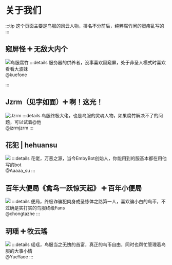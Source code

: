 # 关于我们
:::tip
这个页面主要是鸟服的风云人物，排名不分前后，纯粹腐竹闲的蛋疼乱写的
:::

## 窥屏怪 ➕ 无敌大内个
![鸟服腐竹](/images/tgkuefone.png)
:::details
服务器的供养者，没事喜欢窥窥屏，处于非圣人模式时喜欢看看大波妹  
@kuefone

:::

## Jzrm（见字如面）➕ 啊！这光！
![Jzrm](/images/tgjzrmjzrm.png)
:::details
鸟服终极大佬，也是鸟服的灵魂人物，如果腐竹解决不了的问题，可以试着@他  
@jzrmjzrm
:::

## 花犯 | hehuansu
![](/images/tgAaaaa_su.png)
:::details
花佬，万恶之源，当今EmbyBot创始人，你能用到的服基本都在用他写的bot  
@Aaaaa_su
:::

## 百年大便局《禽鸟一跃惊天起》 ➕ 百年小便局
![](/images/tgchongtazhe.png)
:::details
便局，终极诈骗犯肉身成圣练体之路第一人，喜欢骗小白的鸟币，不过确是实打实的鸟服终级Fans  
@chongtazhe
:::

## 玥瑶 ➕ 牧云瑤
![](/images/tgYueYaoe.png)
:::details
瑶瑶，鸟服当之无愧的首富，真正的鸟币自由，同时也帮忙管理着鸟服的大事小情  
@YueYaoe
:::
